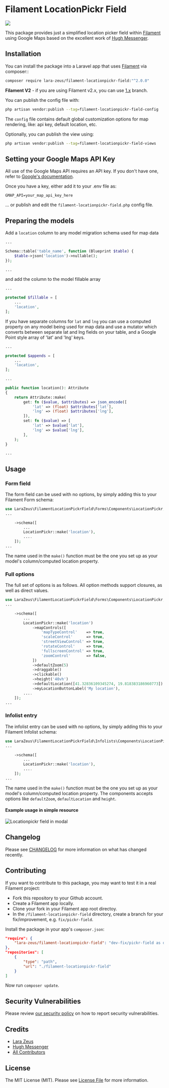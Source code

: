 # Filament LocationPickr Field

![](https://banners.beyondco.de/Filament%20LocationPickr%20Field.png?theme=light&packageManager=composer+require&packageName=lara-zeus%2Ffilament-locationpickr-field%3A%22%5E2.0.0%22&pattern=architect&style=style_1&description=Just+a+simple+location+picker+field+for+Filament+Php+using+Google+Maps&md=1&showWatermark=0&fontSize=100px&images=location-marker)

This package provides just a simplified location picker field within [Filament](https://filamentphp.com) using Google Maps based on the excellent work of [Hugh Messenger](https://filamentphp.com/plugins/cheesegrits-google-maps).

## Installation

You can install the package into a Laravel app that uses [Filament](https://filamentphp.com) via composer::

```bash
composer require lara-zeus/filament-locationpickr-field:"^2.0.0"
```

**Filament V2** - if you are using Filament v2.x, you can use [1.x](https://github.com/lara-zeus/filament-locationpickr-field/tree/1.x) branch.

You can publish the config file with:

```bash
php artisan vendor:publish --tag=filament-locationpickr-field-config
```

The `config` file contains default global customization options for map rendering, like: api key, default location, etc.

Optionally, you can publish the view using:

```bash
php artisan vendor:publish --tag=filament-locationpickr-field-views
```

## Setting your Google Maps API Key

All use of the Google Maps API requires an API key. If you don't have one, refer to [Google's documentation](https://developers.google.com/maps/documentation/javascript/get-api-key).

Once you have a key, either add it to your .env file as:

```
GMAP_API=your_map_api_key_here
```

... or publish and edit the `filament-locationpickr-field.php` config file.

## Preparing the models

Add a `location` column to any model migration schema used for map data

```php
...

Schema::table('table_name', function (Blueprint $table) {
    $table->json('location')->nullable();
});

...
```

and add the column to the model fillable array

```php
...

protected $fillable = [
    ...
    'location',
];
```

If you have separate columns for `lat` and `lng` you can use a computed property on any model being used for map data and use a mutator which converts between separate lat and lng fields on your table, and a Google Point style array of 'lat' and 'lng' keys.

```php
...

protected $appends = [
    ...
    'location',
];

...

public function location(): Attribute
{
    return Attribute::make(
        get: fn ($value, $attributes) => json_encode([
            'lat' => (float) $attributes['lat'],
            'lng' => (float) $attributes['lng'],
        ]),
        set: fn ($value) => [
            'lat' => $value['lat'],
            'lng' => $value['lng'],
        ],
    );
}

...
```

## Usage

### Form field

The form field can be used with no options, by simply adding this to your Filament Form schema:

```php
use LaraZeus\FilamentLocationPickrField\Forms\Components\LocationPickr;
...

    ->schema([
        ...
        LocationPickr::make('location'),
        ....
    ]);
...
```

The name used in the `make()` function must be the one you set up as your model's column/computed location property.

### Full options

The full set of options is as follows. All option methods support closures, as well as direct values.

```php
use LaraZeus\FilamentLocationPickrField\Forms\Components\LocationPickr;
...

    ->schema([
        ...
        LocationPickr::make('location')
            ->mapControls([
                'mapTypeControl'    => true,
                'scaleControl'      => true,
                'streetViewControl' => true,
                'rotateControl'     => true,
                'fullscreenControl' => true,
                'zoomControl'       => false,
            ])
            ->defaultZoom(5)
            ->draggable()
            ->clickable()
            ->height('40vh')
            ->defaultLocation([41.32836109345274, 19.818383186960773])
            ->myLocationButtonLabel('My location'),
        ....
    ]);
...
```

### Infolist entry

The infolist entry can be used with no options, by simply adding this to your Filament Infolist schema:

```php
use LaraZeus\FilamentLocationPickrField\Infolists\Components\LocationPickr;
...

    ->schema([
        ...
        LocationPickr::make('location'),
        ....
    ]);
...
```

The name used in the `make()` function must be the one you set up as your model's column/computed location property. The components accepts options like `defaultZoom`, `defaultLocation` and `height`.

#### Example usage in simple resource

![Locationpickr field in modal](./docs/images/locationpickr.png)

## Changelog

Please see [CHANGELOG](CHANGELOG.md) for more information on what has changed recently.

## Contributing

If you want to contribute to this package, you may want to test it in a real Filament project:

-   Fork this repository to your Github account.
-   Create a Filament app locally.
-   Clone your fork in your Filament app root directoy.
-   In the `/filament-locationpickr-field` directory, create a branch for your fix/improvement, e.g. `fix/pickr-field`.

Install the package in your app's `composer.json`:

```json
"require": {
    "lara-zeus/filament-locationpickr-field": "dev-fix/pickr-field as dev-main",
},
"repositories": [
    {
        "type": "path",
        "url": "./filament-locationpickr-field"
    }
]
```

Now run `composer update`.

## Security Vulnerabilities

Please review [our security policy](../../security/policy) on how to report security vulnerabilities.

## Credits

-   [Lara Zeus](https://github.com/lara-zeus)
-   [Hugh Messenger](https://github.com/cheesegrits)
-   [All Contributors](../../contributors)

## License

The MIT License (MIT). Please see [License File](LICENSE.md) for more information.
